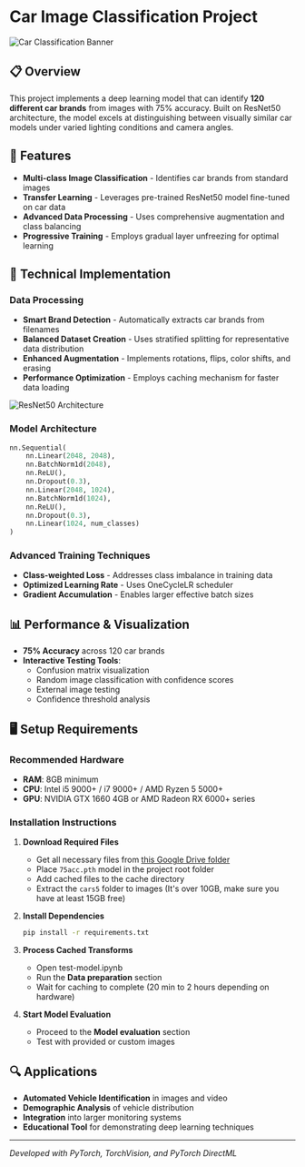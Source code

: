 # Car Image Classification Project

![Car Classification Banner](https://miro.medium.com/v2/resize:fit:1400/0*tH9evuOFqk8F41FG.png)

## 📋 Overview
This project implements a deep learning model that can identify **120 different car brands** from images with 75% accuracy. Built on ResNet50 architecture, the model excels at distinguishing between visually similar car models under varied lighting conditions and camera angles.

## 🚗 Features

- **Multi-class Image Classification** - Identifies car brands from standard images
- **Transfer Learning** - Leverages pre-trained ResNet50 model fine-tuned on car data
- **Advanced Data Processing** - Uses comprehensive augmentation and class balancing
- **Progressive Training** - Employs gradual layer unfreezing for optimal learning

## 🔧 Technical Implementation

### Data Processing
- **Smart Brand Detection** - Automatically extracts car brands from filenames
- **Balanced Dataset Creation** - Uses stratified splitting for representative data distribution
- **Enhanced Augmentation** - Implements rotations, flips, color shifts, and erasing
- **Performance Optimization** - Employs caching mechanism for faster data loading

<img alt="ResNet50 Architecture" src="https://www.researchgate.net/publication/330065177/figure/fig3/AS:710346088132608@1546371113232/Evaluation-of-CNN-model-performance-using-ResNet50-as-an-example-A-B-Architecture-of.png">

### Model Architecture
```python
nn.Sequential(
    nn.Linear(2048, 2048),
    nn.BatchNorm1d(2048),
    nn.ReLU(),
    nn.Dropout(0.3),
    nn.Linear(2048, 1024),
    nn.BatchNorm1d(1024),
    nn.ReLU(),
    nn.Dropout(0.3),
    nn.Linear(1024, num_classes)
)
```

### Advanced Training Techniques
- **Class-weighted Loss** - Addresses class imbalance in training data
- **Optimized Learning Rate** - Uses OneCycleLR scheduler
- **Gradient Accumulation** - Enables larger effective batch sizes

## 📊 Performance & Visualization

- **75% Accuracy** across 120 car brands
- **Interactive Testing Tools**:
  - Confusion matrix visualization
  - Random image classification with confidence scores
  - External image testing
  - Confidence threshold analysis

## 🖥️ Setup Requirements

### Recommended Hardware
- **RAM**: 8GB minimum
- **CPU**: Intel i5 9000+ / i7 9000+ / AMD Ryzen 5 5000+
- **GPU**: NVIDIA GTX 1660 4GB or AMD Radeon RX 6000+ series

### Installation Instructions

1. **Download Required Files**
   - Get all necessary files from [this Google Drive folder](https://drive.google.com/drive/folders/1k8kXTguWizL66vKi5Zhq11R6zXZ9i8tI?usp=sharing)
   - Place `75acc.pth` model in the project root folder
   - Add cached files to the cache directory
   - Extract the `cars5` folder to images (It's over 10GB, make sure you have at least 15GB free)

2. **Install Dependencies**
   ```bash
   pip install -r requirements.txt
   ```

3. **Process Cached Transforms**
   - Open test-model.ipynb
   - Run the **Data preparation** section
   - Wait for caching to complete (20 min to 2 hours depending on hardware)

4. **Start Model Evaluation**
   - Proceed to the **Model evaluation** section
   - Test with provided or custom images

## 🔍 Applications

- **Automated Vehicle Identification** in images and video
- **Demographic Analysis** of vehicle distribution
- **Integration** into larger monitoring systems
- **Educational Tool** for demonstrating deep learning techniques

---

*Developed with PyTorch, TorchVision, and PyTorch DirectML*